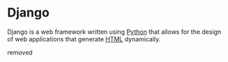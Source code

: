# Django

Django is a web framework written using [Python](/wiki/Python) that allows for the design of web applications that generate [HTML](/wiki/HTML) dynamically.

removed
